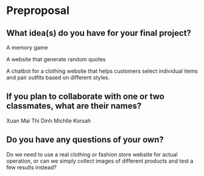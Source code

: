# Preproposal

## What idea(s) do you have for your final project?

A memory game  

A website that generate random quotes

A chatbot for a clothing website that helps customers select individual items and pair outfits based on different styles.

## If you plan to collaborate with one or two classmates, what are their names?

Xuan Mai Thi Dinh
Michlle Korsah


## Do you have any questions of your own?

Do we need to use a real clothing or fashion store website for actual operation, or can we simply collect images of different products and test a few results instead?

